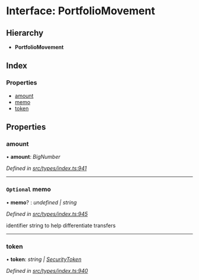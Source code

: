 # Interface: PortfolioMovement

## Hierarchy

* **PortfolioMovement**

## Index

### Properties

* [amount](portfoliomovement.md#amount)
* [memo](portfoliomovement.md#optional-memo)
* [token](portfoliomovement.md#token)

## Properties

###  amount

• **amount**: *BigNumber*

*Defined in [src/types/index.ts:941](https://github.com/PolymathNetwork/polymesh-sdk/blob/56921667/src/types/index.ts#L941)*

___

### `Optional` memo

• **memo**? : *undefined | string*

*Defined in [src/types/index.ts:945](https://github.com/PolymathNetwork/polymesh-sdk/blob/56921667/src/types/index.ts#L945)*

identifier string to help differentiate transfers

___

###  token

• **token**: *string | [SecurityToken](../classes/securitytoken.md)*

*Defined in [src/types/index.ts:940](https://github.com/PolymathNetwork/polymesh-sdk/blob/56921667/src/types/index.ts#L940)*
